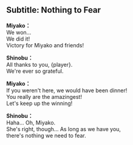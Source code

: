 # 

  
## Subtitle: Nothing to Fear
  
**Miyako：**  
We won...  
 We did it!  
Victory for Miyako and friends!  
  
**Shinobu：**  
All thanks to you, {player}.  
We're ever so grateful.  
  
**Miyako：**  
If you weren't here, we would have been dinner!  
You really are the amazingest!  
Let's keep up the winning!  
  
**Shinobu：**  
Haha... Oh, Miyako.  
She's right, though... As long as we have you,  
there's nothing we need to fear.  
